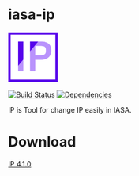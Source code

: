 # iasa-ip

<img alt="logo" src="./res/IPLogo.png" width="100" height="100">  
  
[![Build Status](https://travis-ci.org/IASA-Null/iasa-ip.svg?branch=master)](https://travis-ci.org/IASA-Null/iasa-ip) 
[![Dependencies](https://david-dm.org/IASA-Null/iasa-ip.svg)](https://david-dm.org/IASA-Null/iasa-ip)  

IP is Tool for change IP easily in IASA.

# Download

[IP 4.1.0](https://github.com/IASA-Null/iasa-ip/releases/tag/4.1.0)
